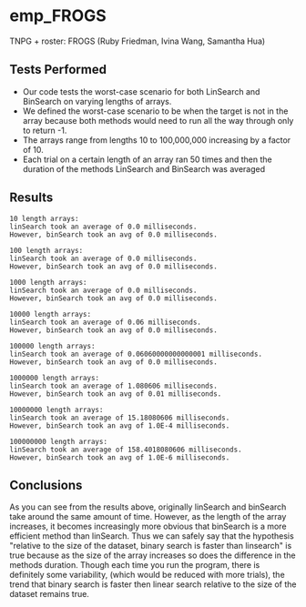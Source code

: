 # emp_FROGS
TNPG + roster: FROGS (Ruby Friedman, Ivina Wang, Samantha Hua)

## Tests Performed
* Our code tests the worst-case scenario for both LinSearch and BinSearch on varying lengths of arrays.
* We defined the worst-case scenario to be when the target is not in the array because both methods would need to run all the way through only to return -1.
* The arrays range from lengths 10 to 100,000,000 increasing by a factor of 10.
* Each trial on a certain length of an array ran 50 times and then the duration of the methods LinSearch and BinSearch was averaged 

## Results

```
10 length arrays: 
linSearch took an average of 0.0 milliseconds.
However, binSearch took an avg of 0.0 milliseconds.

100 length arrays: 
linSearch took an average of 0.0 milliseconds.
However, binSearch took an avg of 0.0 milliseconds.

1000 length arrays: 
linSearch took an average of 0.0 milliseconds.
However, binSearch took an avg of 0.0 milliseconds.

10000 length arrays: 
linSearch took an average of 0.06 milliseconds.
However, binSearch took an avg of 0.0 milliseconds.

100000 length arrays: 
linSearch took an average of 0.06060000000000001 milliseconds.
However, binSearch took an avg of 0.0 milliseconds.

1000000 length arrays: 
linSearch took an average of 1.080606 milliseconds.
However, binSearch took an avg of 0.01 milliseconds.

10000000 length arrays: 
linSearch took an average of 15.18080606 milliseconds.
However, binSearch took an avg of 1.0E-4 milliseconds.

100000000 length arrays: 
linSearch took an average of 158.4018080606 milliseconds.
However, binSearch took an avg of 1.0E-6 milliseconds.
```

## Conclusions
As you can see from the results above, originally linSearch and binSearch take around the same amount of time. However, as the length of the array increases, it becomes increasingly more obvious that binSearch is a more efficient method than linSearch. Thus we can safely say that the hypothesis "relative to the size of the dataset, binary search is faster than linsearch" is true because as the size of the array increases so does the difference in the methods duration. Though each time you run the program, there is definitely some variability, (which would be reduced with more trials), the trend that binary search is faster then linear search relative to the size of the dataset remains true.
